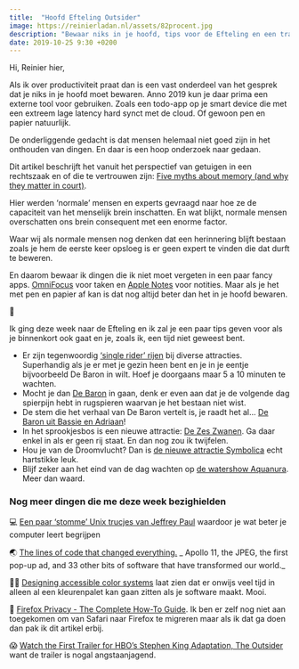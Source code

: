 ```yaml
---
title:  "Hoofd Efteling Outsider"
image: https://reinierladan.nl/assets/82procent.jpg
description: "Bewaar niks in je hoofd, tips voor de Efteling en een trailer voor een nieuwe HBO serie."
date: 2019-10-25 9:30 +0200
---
```


Hi, Reinier hier,

Als ik over productiviteit praat dan is een vast onderdeel van het gesprek dat je niks in je hoofd moet bewaren. Anno 2019 kun je daar prima een externe tool voor gebruiken. Zoals een todo-app op je smart device die met een extreem lage latency hard synct met de cloud. Of gewoon pen en papier natuurlijk.

De onderliggende gedacht is dat mensen helemaal niet goed zijn in het onthouden van dingen. En daar is een hoop onderzoek naar gedaan.

Dit artikel beschrijft het vanuit het perspectief van getuigen in een rechtszaak en of die te vertrouwen zijn: [Five myths about memory (and why they matter in court)](https://www.nationalgeographic.com/science/phenomena/2011/08/05/five-myths-about-memory-and-why-they-matter-in-court/).

Hier werden ‘normale’ mensen en experts gevraagd naar hoe ze de capaciteit van het menselijk brein inschatten. En wat blijkt, normale mensen overschatten ons brein consequent met een enorme factor.

Waar wij als normale mensen nog denken dat een herinnering blijft bestaan zoals je hem de eerste keer opsloeg is er geen expert te vinden die dat durft te beweren.

En daarom bewaar ik dingen die ik niet moet vergeten in een paar fancy apps. [OmniFocus](https://www.omnigroup.com/omnifocus) voor taken en [Apple Notes](https://support.apple.com/en-us/HT205773) voor notities. Maar als je het met pen en papier af kan is dat nog altijd beter dan het in je hoofd bewaren.

🎢

Ik ging deze week naar de Efteling en ik zal je een paar tips geven voor als je binnenkort ook gaat en je, zoals ik, een tijd niet geweest bent.

- Er zijn tegenwoordig [‘single rider’ rijen](https://www.efteling.com/en/park/information/single-rider-queue) bij diverse attracties. Superhandig als je er met je gezin heen bent en je in je eentje bijvoorbeeld De Baron in wilt. Hoef je doorgaans maar 5 a 10 minuten te wachten.
- Mocht je dan [De Baron](https://www.eftepedia.nl/lemma/Baron_1898) in gaan, denk er even aan dat je de volgende dag spierpijn hebt in rugspieren waarvan je het bestaan niet wist.
- De stem die het verhaal van De Baron vertelt is, je raadt het al… [De Baron uit Bassie en Adriaan](https://www.eftepedia.nl/lemma/Paul_van_Gorcum)!
- In het sprookjesbos is een nieuwe attractie: [De Zes Zwanen](https://www.youtube.com/watch?v=8asyfPKZExI). Ga daar enkel in als er geen rij staat. En dan nog zou ik twijfelen.
- Hou je van de Droomvlucht? Dan is [de nieuwe attractie Symbolica](https://www.eftepedia.nl/lemma/Symbolica) echt hartstikke leuk.
- Blijf zeker aan het eind van de dag wachten op [de watershow Aquanura](https://www.efteling.com/en/park/shows/aquanura). Meer dan waard.

### Nog meer dingen die me deze week bezighielden

💻 [Een paar ‘stomme’ Unix trucjes van Jeffrey Paul](https://sneak.berlin/20191011/stupid-unix-tricks/) waardoor je wat beter je computer leert begrijpen

🌏 [The lines of code that changed everything.](https://slate.com/technology/2019/10/consequential-computer-code-software-history.html) _ Apollo 11, the JPEG, the first pop-up ad, and 33 other bits of software that have transformed our world._

👩‍🎨 [Designing accessible color systems](https://stripe.com/gb/blog/accessible-color-systems) laat zien dat er onwijs veel tijd in alleen al een kleurenpalet kan gaan zitten als je software maakt. Mooi.

🦊 [Firefox Privacy - The Complete How-To Guide](https://restoreprivacy.com/firefox-privacy/). Ik ben er zelf nog niet aan toegekomen om van Safari naar Firefox te migreren maar als ik dat ga doen dan pak ik dit artikel erbij.

😱 [Watch the First Trailer for HBO’s Stephen King Adaptation, The Outsider](https://www.tor.com/2019/10/18/watch-the-first-trailer-for-hbos-stephen-king-adaptation-the-outsider/) want de trailer is nogal angstaanjagend.
